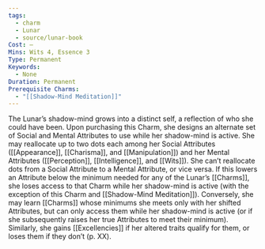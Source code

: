 ```yaml
---
tags:
  - charm
  - Lunar
  - source/lunar-book
Cost: —
Mins: Wits 4, Essence 3
Type: Permanent
Keywords:
  - None
Duration: Permanent
Prerequisite Charms:
  - "[[Shadow-Mind Meditation]]"
---
```

The Lunar’s shadow-mind grows into a distinct self, a reflection of who she could have been. Upon purchasing this Charm, she designs an alternate set of Social and Mental Attributes to use while her shadow-mind is active. She may reallocate up to two dots each among her Social Attributes ([[Appearance]], [[Charisma]], and [[Manipulation]]) and her Mental Attributes ([[Perception]], [[Intelligence]], and [[Wits]]). She can’t reallocate dots from a Social Attribute to a Mental Attribute, or vice versa. If this lowers an Attribute below the minimum needed for any of the Lunar’s [[Charms]], she loses access to that Charm while her shadow-mind is active (with the exception of this Charm and [[Shadow-Mind Meditation]]). Conversely, she may learn [[Charms]] whose minimums she meets only with her shifted Attributes, but can only access them while her shadow-mind is active (or if she subsequently raises her true Attributes to meet their minimum). Similarly, she gains [[Excellencies]] if her altered traits qualify for them, or loses them if they don’t (p. XX).